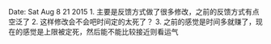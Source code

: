 Date:    Sat Aug 8 21 2015
	1. 主要是反馈方式做了很多修改，之前的反馈方式有点空泛了
	2. 这样修改会不会吧时间定的太死了？
	3. 之前的感觉是时间多就赚了，现在的感觉是上限被定死，然后能不能比较接近则看运气
